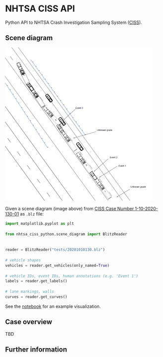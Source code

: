 # NHTSA CISS API

Python API to NHTSA Crash Investigation Sampling System ([CISS](https://www.nhtsa.gov/crash-data-systems/crash-investigation-sampling-system)).

## Scene diagram

![blz-diagram](docs/blz-diagram-small.png)

Given a scene diagram (image above) from [CISS Case Number 1-10-2020-130-01](https://crashviewer.nhtsa.dot.gov/CISS/Details?Study=CISS&CaseId=18892) as `.blz` file:

```python
import matplotlib.pyplot as plt

from nhtsa_ciss_python.scene_diagram import BlitzReader


reader = BlitzReader("tests/20201010130.blz")

# vehicle shapes
vehicles = reader.get_vehicles(only_named=True)

# vehicle IDs, event IDs, human annotations (e.g. 'Event 1')
labels = reader.get_labels()

# lane markings, walls
curves = reader.get_curves()
```

See the [notebook](examples/read_scene_diagram.ipynb) for an example visualization.

## Case overview

TBD

## Further information
